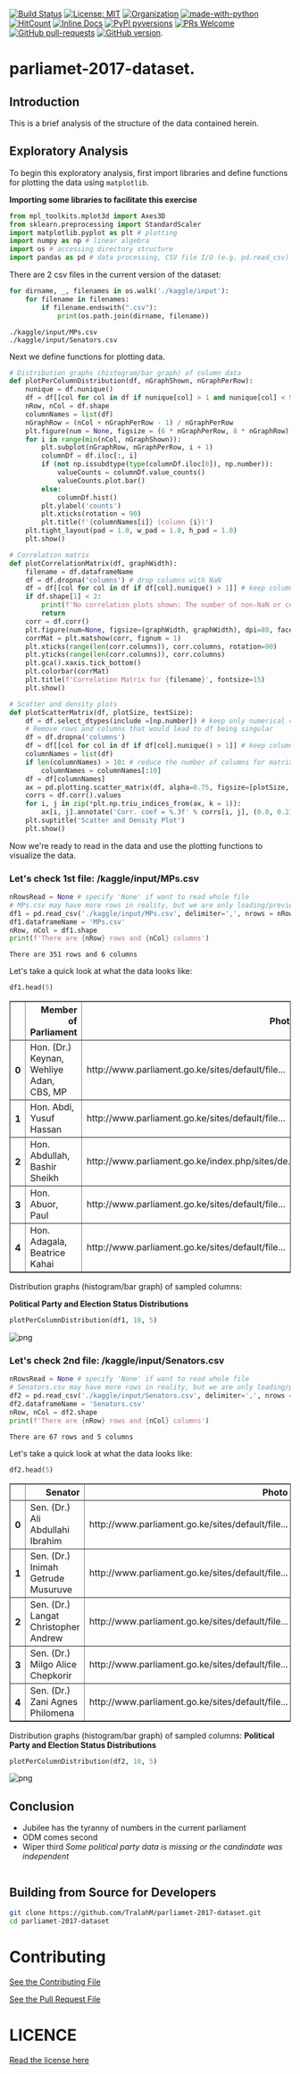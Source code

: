 
[![Build Status](https://travis-ci.com/TralahM/parliamet-2017-dataset.svg?branch=master)](https://travis-ci.com/TralahM/parliamet-2017-dataset)
[![License: MIT](https://img.shields.io/badge/License-MIT-red.svg)](https://opensource.org/licenses/MIT)
[![Organization](https://img.shields.io/badge/Org-TralahTek-blue.svg)](https://github.com/TralahTek)
[![made-with-python](https://img.shields.io/badge/Made%20with-Python-1f425f.svg)](https://www.python.org/)
[![HitCount](http://hits.dwyl.io/TralahM/parliamet-2017-dataset.svg)](http://dwyl.io/TralahM/parliamet-2017-dataset)
[![Inline Docs](http://inch-ci.org/github/TralahM/parliamet-2017-dataset.svg?branch=master)](http://inch-ci.org/github/TralahM/parliamet-2017-dataset)
[![PyPI pyversions](https://img.shields.io/pypi/pyversions/ansicolortags.svg)](https://pypi.python.org/pypi/ansicolortags/)
[![PRs Welcome](https://img.shields.io/badge/PRs-welcome-brightgreen.svg?style=flat-square)](https://github.com/TralahM/pull/)
[![GitHub pull-requests](https://img.shields.io/github/issues-pr/Naereen/StrapDown.js.svg)](https://gitHub.com/TralahM/parliamet-2017-dataset/pull/)
[![GitHub version](https://badge.fury.io/gh/Naereen%2FStrapDown.js.svg)](https://github.com/TralahM/parliamet-2017-dataset).

# parliamet-2017-dataset.


## Introduction
This is a brief analysis of the structure of the data contained herein.

## Exploratory Analysis
To begin this exploratory analysis, first import libraries and define functions for plotting the data using `matplotlib`.

**Importing some libraries to facilitate this exercise**


```python
from mpl_toolkits.mplot3d import Axes3D
from sklearn.preprocessing import StandardScaler
import matplotlib.pyplot as plt # plotting
import numpy as np # linear algebra
import os # accessing directory structure
import pandas as pd # data processing, CSV file I/O (e.g. pd.read_csv)

```

There are 2 csv files in the current version of the dataset:



```python
for dirname, _, filenames in os.walk('./kaggle/input'):
    for filename in filenames:
        if filename.endswith(".csv"):
            print(os.path.join(dirname, filename))

```

    ./kaggle/input/MPs.csv
    ./kaggle/input/Senators.csv


Next we define functions for plotting data.


```python
# Distribution graphs (histogram/bar graph) of column data
def plotPerColumnDistribution(df, nGraphShown, nGraphPerRow):
    nunique = df.nunique()
    df = df[[col for col in df if nunique[col] > 1 and nunique[col] < 50]] # For displaying purposes, pick columns that have between 1 and 50 unique values
    nRow, nCol = df.shape
    columnNames = list(df)
    nGraphRow = (nCol + nGraphPerRow - 1) / nGraphPerRow
    plt.figure(num = None, figsize = (6 * nGraphPerRow, 8 * nGraphRow), dpi = 80, facecolor = 'w', edgecolor = 'k')
    for i in range(min(nCol, nGraphShown)):
        plt.subplot(nGraphRow, nGraphPerRow, i + 1)
        columnDf = df.iloc[:, i]
        if (not np.issubdtype(type(columnDf.iloc[0]), np.number)):
            valueCounts = columnDf.value_counts()
            valueCounts.plot.bar()
        else:
            columnDf.hist()
        plt.ylabel('counts')
        plt.xticks(rotation = 90)
        plt.title(f'{columnNames[i]} (column {i})')
    plt.tight_layout(pad = 1.0, w_pad = 1.0, h_pad = 1.0)
    plt.show()

```


```python
# Correlation matrix
def plotCorrelationMatrix(df, graphWidth):
    filename = df.dataframeName
    df = df.dropna('columns') # drop columns with NaN
    df = df[[col for col in df if df[col].nunique() > 1]] # keep columns where there are more than 1 unique values
    if df.shape[1] < 2:
        print(f'No correlation plots shown: The number of non-NaN or constant columns ({df.shape[1]}) is less than 2')
        return
    corr = df.corr()
    plt.figure(num=None, figsize=(graphWidth, graphWidth), dpi=80, facecolor='w', edgecolor='k')
    corrMat = plt.matshow(corr, fignum = 1)
    plt.xticks(range(len(corr.columns)), corr.columns, rotation=90)
    plt.yticks(range(len(corr.columns)), corr.columns)
    plt.gca().xaxis.tick_bottom()
    plt.colorbar(corrMat)
    plt.title(f'Correlation Matrix for {filename}', fontsize=15)
    plt.show()

```


```python
# Scatter and density plots
def plotScatterMatrix(df, plotSize, textSize):
    df = df.select_dtypes(include =[np.number]) # keep only numerical columns
    # Remove rows and columns that would lead to df being singular
    df = df.dropna('columns')
    df = df[[col for col in df if df[col].nunique() > 1]] # keep columns where there are more than 1 unique values
    columnNames = list(df)
    if len(columnNames) > 10: # reduce the number of columns for matrix inversion of kernel density plots
        columnNames = columnNames[:10]
    df = df[columnNames]
    ax = pd.plotting.scatter_matrix(df, alpha=0.75, figsize=[plotSize, plotSize], diagonal='kde')
    corrs = df.corr().values
    for i, j in zip(*plt.np.triu_indices_from(ax, k = 1)):
        ax[i, j].annotate('Corr. coef = %.3f' % corrs[i, j], (0.8, 0.2), xycoords='axes fraction', ha='center', va='center', size=textSize)
    plt.suptitle('Scatter and Density Plot')
    plt.show()

```

Now we're ready to read in the data and use the plotting functions to visualize the data.

### Let's check 1st file: /kaggle/input/MPs.csv


```python
nRowsRead = None # specify 'None' if want to read whole file
# MPs.csv may have more rows in reality, but we are only loading/previewing the first 1000 rows
df1 = pd.read_csv('./kaggle/input/MPs.csv', delimiter=',', nrows = nRowsRead)
df1.dataframeName = 'MPs.csv'
nRow, nCol = df1.shape
print(f'There are {nRow} rows and {nCol} columns')
```

    There are 351 rows and 6 columns


Let's take a quick look at what the data looks like:


```python
df1.head(5)

```




<div>
<style scoped>
    .dataframe tbody tr th:only-of-type {
        vertical-align: middle;
    }

    .dataframe tbody tr th {
        vertical-align: top;
    }

    .dataframe thead th {
        text-align: right;
    }
</style>
<table border="1" class="dataframe">
  <thead>
    <tr style="text-align: right;">
      <th></th>
      <th>Member of Parliament</th>
      <th>Photo</th>
      <th>County</th>
      <th>Constituency</th>
      <th>Party</th>
      <th>Status</th>
    </tr>
  </thead>
  <tbody>
    <tr>
      <th>0</th>
      <td>Hon. (Dr.) Keynan, Wehliye Adan, CBS, MP</td>
      <td>http://www.parliament.go.ke/sites/default/file...</td>
      <td>Wajir</td>
      <td>Eldas</td>
      <td>JP</td>
      <td>Elected</td>
    </tr>
    <tr>
      <th>1</th>
      <td>Hon. Abdi, Yusuf Hassan</td>
      <td>http://www.parliament.go.ke/sites/default/file...</td>
      <td>Nairobi</td>
      <td>Kamukunji</td>
      <td>JP</td>
      <td>Elected</td>
    </tr>
    <tr>
      <th>2</th>
      <td>Hon. Abdullah, Bashir Sheikh</td>
      <td>http://www.parliament.go.ke/index.php/sites/de...</td>
      <td>Mandera</td>
      <td>Mandera North</td>
      <td>JP</td>
      <td>Elected</td>
    </tr>
    <tr>
      <th>3</th>
      <td>Hon. Abuor, Paul</td>
      <td>http://www.parliament.go.ke/sites/default/file...</td>
      <td>Migori</td>
      <td>Rongo</td>
      <td>ODM</td>
      <td>Elected</td>
    </tr>
    <tr>
      <th>4</th>
      <td>Hon. Adagala, Beatrice Kahai</td>
      <td>http://www.parliament.go.ke/sites/default/file...</td>
      <td>Vihiga</td>
      <td>Vihiga</td>
      <td>ANC</td>
      <td>Elected</td>
    </tr>
  </tbody>
</table>
</div>



Distribution graphs (histogram/bar graph) of sampled columns:

**Political Party and Election Status Distributions**


```python
plotPerColumnDistribution(df1, 10, 5)
```


![png](kenya-2017-MPs-data-local_files/kenya-2017-MPs-data-local_16_0.png)


### Let's check 2nd file: /kaggle/input/Senators.csv


```python
nRowsRead = None # specify 'None' if want to read whole file
# Senators.csv may have more rows in reality, but we are only loading/previewing the first 1000 rows
df2 = pd.read_csv('./kaggle/input/Senators.csv', delimiter=',', nrows = nRowsRead)
df2.dataframeName = 'Senators.csv'
nRow, nCol = df2.shape
print(f'There are {nRow} rows and {nCol} columns')
```

    There are 67 rows and 5 columns


Let's take a quick look at what the data looks like:


```python
df2.head(5)
```




<div>
<style scoped>
    .dataframe tbody tr th:only-of-type {
        vertical-align: middle;
    }

    .dataframe tbody tr th {
        vertical-align: top;
    }

    .dataframe thead th {
        text-align: right;
    }
</style>
<table border="1" class="dataframe">
  <thead>
    <tr style="text-align: right;">
      <th></th>
      <th>Senator</th>
      <th>Photo</th>
      <th>County</th>
      <th>Party</th>
      <th>Status</th>
    </tr>
  </thead>
  <tbody>
    <tr>
      <th>0</th>
      <td>Sen. (Dr.) Ali Abdullahi Ibrahim</td>
      <td>http://www.parliament.go.ke/sites/default/file...</td>
      <td>Wajir</td>
      <td>JP</td>
      <td>Elected</td>
    </tr>
    <tr>
      <th>1</th>
      <td>Sen. (Dr.) Inimah Getrude Musuruve</td>
      <td>http://www.parliament.go.ke/sites/default/file...</td>
      <td>N\/A</td>
      <td>ODM</td>
      <td>Nominated</td>
    </tr>
    <tr>
      <th>2</th>
      <td>Sen. (Dr.) Langat Christopher Andrew</td>
      <td>http://www.parliament.go.ke/sites/default/file...</td>
      <td>Bomet</td>
      <td>JP</td>
      <td>Elected</td>
    </tr>
    <tr>
      <th>3</th>
      <td>Sen. (Dr.) Milgo Alice Chepkorir</td>
      <td>http://www.parliament.go.ke/sites/default/file...</td>
      <td>N\/A</td>
      <td>JP</td>
      <td>Nominated</td>
    </tr>
    <tr>
      <th>4</th>
      <td>Sen. (Dr.) Zani Agnes Philomena</td>
      <td>http://www.parliament.go.ke/sites/default/file...</td>
      <td>N\/A</td>
      <td>N\/A</td>
      <td>Nominated</td>
    </tr>
  </tbody>
</table>
</div>



Distribution graphs (histogram/bar graph) of sampled columns:
**Political Party and Election Status Distributions**


```python
plotPerColumnDistribution(df2, 10, 5)
```


![png](kenya-2017-MPs-data-local_files/kenya-2017-MPs-data-local_22_0.png)


## Conclusion
* Jubilee has the tyranny of numbers in the current parliament
* ODM comes second
* Wiper third
*Some political party data is missing or the candindate was independent*


```python

```
## Building from Source for Developers

```Bash
git clone https://github.com/TralahM/parliamet-2017-dataset.git
cd parliamet-2017-dataset
```

# Contributing
[See the Contributing File](CONTRIBUTING.rst)


[See the Pull Request File](PULL_REQUEST_TEMPLATE.md)

# LICENCE
[Read the license here](LICENSE)




